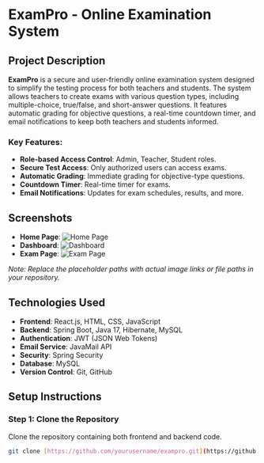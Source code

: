 # ExamPro - Online Examination System

## Project Description

**ExamPro** is a secure and user-friendly online examination system designed to simplify the testing process for both teachers and students. The system allows teachers to create exams with various question types, including multiple-choice, true/false, and short-answer questions. It features automatic grading for objective questions, a real-time countdown timer, and email notifications to keep both teachers and students informed.

### Key Features:
- **Role-based Access Control**: Admin, Teacher, Student roles.
- **Secure Test Access**: Only authorized users can access exams.
- **Automatic Grading**: Immediate grading for objective-type questions.
- **Countdown Timer**: Real-time timer for exams.
- **Email Notifications**: Updates for exam schedules, results, and more.

## Screenshots

- **Home Page**: ![Home Page](path_to_homepage_screenshot)
- **Dashboard**: ![Dashboard](path_to_dashboard_screenshot)
- **Exam Page**: ![Exam Page](path_to_exam_page_screenshot)

*Note: Replace the placeholder paths with actual image links or file paths in your repository.*

## Technologies Used

- **Frontend**: React.js, HTML, CSS, JavaScript
- **Backend**: Spring Boot, Java 17, Hibernate, MySQL
- **Authentication**: JWT (JSON Web Tokens)
- **Email Service**: JavaMail API
- **Security**: Spring Security
- **Database**: MySQL
- **Version Control**: Git, GitHub

## Setup Instructions

### Step 1: Clone the Repository

Clone the repository containing both frontend and backend code.

```bash
git clone [https://github.com/yourusername/exampro.git](https://github.com/Shachiru/ExamPro_Application.git)
